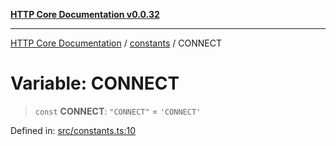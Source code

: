 [**HTTP Core Documentation v0.0.32**](../../README.md)

***

[HTTP Core Documentation](../../modules.md) / [constants](../README.md) / CONNECT

# Variable: CONNECT

> `const` **CONNECT**: `"CONNECT"` = `'CONNECT'`

Defined in: [src/constants.ts:10](https://github.com/stonemjs/http-core/blob/680e946aeb5100b42b4836417719aba730586478/src/constants.ts#L10)
